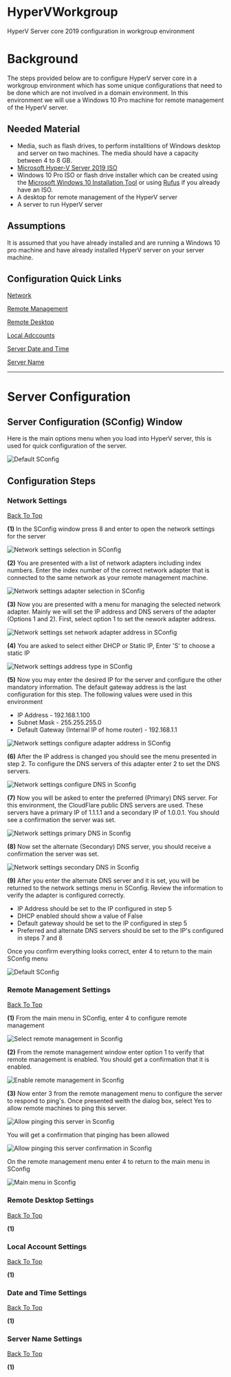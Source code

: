 # HyperVWorkgroup
HyperV Server core 2019 configuration in workgroup environment

# Background
The steps provided below are to configure HyperV server core in a workgroup environment which has some unique configurations that need to be done which are not involved in a domain environment. In this environment we will use a Windows 10 Pro machine for remote management of the HyperV server.

## Needed Material
* Media, such as flash drives, to perform installtions of Windows desktop and server on two machines. The media should have a capacity between 4 to 8 GB.
* [Microsoft Hyper-V Server 2019 ISO](https://www.microsoft.com/en-us/evalcenter/evaluate-hyper-v-server-2019)
* Windows 10 Pro ISO or flash drive installer which can be created using the [Microsoft Windows 10 Installation Tool](https://www.microsoft.com/en-us/software-download/windows10) or using [Rufus](https://rufus.ie/) if you already have an ISO.
* A desktop for remote management of the HyperV server
* A server to run HyperV server

## Assumptions
It is assumed that you have already installed and are running a Windows 10 pro machine and have already installed HyperV server on your server machine.

## Configuration Quick Links

[Network](#Network-Settings)

[Remote Management](#Remote-Management-Settings)

[Remote Desktop](#Remote-Desktop-Settings)

[Local Adccounts](#Local-Account-Settings)

[Server Date and Time](#Date-And-Time-Settings)

[Server Name](#Server-Name-Settings)

---

# Server Configuration

## Server Configuration (SConfig) Window

Here is the main options menu when you load into HyperV server, this is used for quick configuration of the server.

![Default SConfig](resources/images/default_sconfig.png)

## Configuration Steps

### Network Settings

[Back To Top](#HyperVWorkgroup)

**(1)** In the SConfig window press 8 and enter to open the network settings for the server

![Network settings selection in SConfig](resources/images/4_network.png)

**(2)** You are presented with a list of network adapters including index numbers. Enter the index number of the correct network adapter that is connected to the same network as your remote management machine.

![Network settings adapter selection in SConfig](resources/images/4_network_adapter.png)

**(3)** Now you are presented with a menu for managing the selected network adapter. Mainly we will set the IP address and DNS servers of the adapter (Options 1 and 2). First, select option 1 to set the nework adapter address.

![Network settings set network adapter address in SConfig](resources/images/4_network_address.png)

**(4)** You are asked to select either DHCP or Static IP, Enter 'S' to choose a static IP

![Network settings address type in SConfig](resources/images/4_network_address_type.png)

**(5)** Now you may enter the desired IP for the server and configure the other mandatory information. The default gateway address is the last configuration for this step. The following values were used in this environment

* IP Address - 192.168.1.100
* Subnet Mask - 255.255.255.0
* Default Gateway (Internal IP of home router) - 192.168.1.1

![Network settings configure adapter address in SConfig](resources/images/4_network_address_config.png)

**(6)** After the IP address is changed you should see the menu presented in step 2. To configure the DNS servers of this adapter enter 2 to set the DNS servers.

![Network settings configure DNS in Sconfig](resources/images/4_network_dns.png)

**(7)** Now you will be asked to enter the preferred (Primary) DNS server. For this environment, the CloudFlare public DNS servers are used. These servers have a primary IP of 1.1.1.1 and a secondary IP of 1.0.0.1. You should see a confirmation the server was set.

![Network settings primary DNS in Sconfig](resources/images/4_network_dns_primary.png)

**(8)** Now set the alternate (Secondary) DNS server, you should receive a confirmation the server was set.

![Network settings secondary DNS in Sconfig](resources/images/4_network_dns_secondary.png)

**(9)** After you enter the alternate DNS server and it is set, you will be returned to the network settings menu in SConfig. Review the information to verify the adapter is configured correctly.

* IP Address should be set to the IP configured in step 5
* DHCP enabled should show a value of False
* Default gateway should be set to the IP configured in step 5
* Preferred and alternate DNS servers should be set to the IP's configured in steps 7 and 8

Once you confirm everything looks correct, enter 4 to return to the main SConfig menu

![Default SConfig](resources/images/default_sconfig.png)


### Remote Management Settings

[Back To Top](#HyperVWorkgroup)

**(1)** From the main menu in SConfig, enter 4 to configure remote management

![Select remote management in Sconfig](resources/images/5_remote_management.png)

**(2)** From the remote management window enter option 1 to verify that remote management is enabled. You should get a confirmation that it is enabled.

![Enable remote management in Sconfig](resources/images/5_remote_management_enable_complete.png)

**(3)** Now enter 3 from the remote management menu to configure the server to respond to ping's. Once presented weith the dialog box, select Yes to allow remote machines to ping this server.

![Allow pinging this server in Sconfig](resources/images/5_remote_management_ping_enable.png)

You will get a confirmation that pinging has been allowed

![Allow pinging this server confirmation in Sconfig](resources/images/5_remote_management_ping_complete.png)

On the remote management menu enter 4 to return to the main menu in SConfig

![Main menu in Sconfig](resources/images/default_sconfig.png)


### Remote Desktop Settings

[Back To Top](#HyperVWorkgroup)

**(1)** 

### Local Account Settings

[Back To Top](#HyperVWorkgroup)

**(1)** 

### Date and Time Settings

[Back To Top](#HyperVWorkgroup)

**(1)** 

### Server Name Settings

[Back To Top](#HyperVWorkgroup)

**(1)** 
